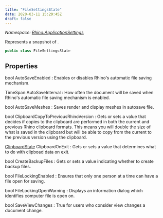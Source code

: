 ```yaml
---
title: "FileSettingsState"
date: 2020-03-11 15:29:45Z
draft: false
---
```


*Namespace: [Rhino.ApplicationSettings](../)*

Represents a snapshot of .
```cs
public class FileSettingsState
```
## Properties

bool AutoSaveEnabled
: Enables or disables Rhino's automatic file saving mechanism.

TimeSpan AutoSaveInterval
: How often the document will be saved when Rhino's automatic file saving mechanism is enabled.

bool AutoSaveMeshes
: Saves render and display meshes in autosave file.

bool ClipboardCopyToPreviousRhinoVersion
: Gets or sets a value that decides if copies to the clipboard are performed in both the current
     and previous Rhino clipboard formats.  This means you will double the size of what is saved in
     the clipboard but will be able to copy from the current to the previous version using the
     clipboard.

[ClipboardState](/rhinocommon/rhino/applicationsettings/clipboardstate/) ClipboardOnExit
: Gets or sets a value that determines what to do with clipboad data on exit.

bool CreateBackupFiles
: Gets or sets a value indicating whether to create backup files.

bool FileLockingEnabled
: Ensures that only one person at a time can have a file open for saving.

bool FileLockingOpenWarning
: Displays an information dialog which identifies computer file is open on.

bool SaveViewChanges
: True for users who consider view changes a document change.
